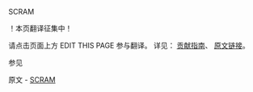  SCRAM

 ！本页翻译征集中！

请点击页面上方 EDIT THIS PAGE 参与翻译。
详见：
[贡献指南]( https://github.com/JinMuInfo/MongoDB-Manual-zh/blob/master/CONTRIBUTING.md )、
[原文链接](  https://docs.mongodb.com/manual/core/security-scram/  )。

 参见

原文 - [SCRAM]( https://docs.mongodb.com/manual/core/security-scram/ )


